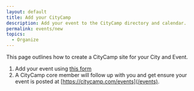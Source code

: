 ```yaml
---
layout: default
title: Add your CityCamp
description: Add your event to the CityCamp directory and calendar.
permalink: events/new
topics:
  - Organize
---
```


This page outlines how to create a CityCamp site for your City and Event.

1. Add your event using [this form](https://airtable.com/appHfiSRNXI03wUZX/shrtEHpk3xl8qajzQ)
1. A CityCamp core member will follow up with you and get ensure your event is posted at [https://citycamp.com/events](/events).